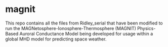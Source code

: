 # magnit
This repo contains all the files from Ridley_serial that have been modified to run the MAGNetosphere-Ionosphere-Thermosphere (MAGNIT) Physics-Based Auroral Conductance Model being developed for usage within a global MHD model for predicting space weather.
